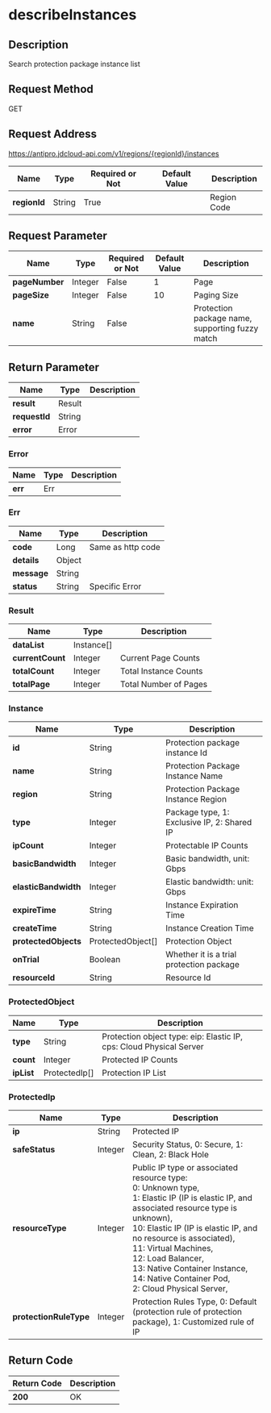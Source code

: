 # describeInstances


## Description
Search protection package instance list

## Request Method
GET

## Request Address
https://antipro.jdcloud-api.com/v1/regions/{regionId}/instances

|Name|Type|Required or Not|Default Value|Description|
|---|---|---|---|---|
|**regionId**|String|True| |Region Code|

## Request Parameter
|Name|Type|Required or Not|Default Value|Description|
|---|---|---|---|---|
|**pageNumber**|Integer|False|1|Page|
|**pageSize**|Integer|False|10|Paging Size|
|**name**|String|False| |Protection package name, supporting fuzzy match|


## Return Parameter
|Name|Type|Description|
|---|---|---|
|**result**|Result| |
|**requestId**|String| |
|**error**|Error| |

### Error
|Name|Type|Description|
|---|---|---|
|**err**|Err| |
### Err
|Name|Type|Description|
|---|---|---|
|**code**|Long|Same as http code|
|**details**|Object| |
|**message**|String| |
|**status**|String|Specific Error|
### Result
|Name|Type|Description|
|---|---|---|
|**dataList**|Instance[]| |
|**currentCount**|Integer|Current Page Counts|
|**totalCount**|Integer|Total Instance Counts|
|**totalPage**|Integer|Total Number of Pages|
### Instance
|Name|Type|Description|
|---|---|---|
|**id**|String|Protection package instance Id|
|**name**|String|Protection Package Instance Name|
|**region**|String|Protection Package Instance Region|
|**type**|Integer|Package type, 1: Exclusive IP, 2: Shared IP|
|**ipCount**|Integer|Protectable IP Counts|
|**basicBandwidth**|Integer|Basic bandwidth, unit: Gbps|
|**elasticBandwidth**|Integer|Elastic bandwidth: unit: Gbps|
|**expireTime**|String|Instance Expiration Time|
|**createTime**|String|Instance Creation Time|
|**protectedObjects**|ProtectedObject[]|Protection Object|
|**onTrial**|Boolean|Whether it is a trial protection package|
|**resourceId**|String|Resource Id|
### ProtectedObject
|Name|Type|Description|
|---|---|---|
|**type**|String|Protection object type: eip: Elastic IP, cps: Cloud Physical Server|
|**count**|Integer|Protected IP Counts|
|**ipList**|ProtectedIp[]|Protection IP List|
### ProtectedIp
|Name|Type|Description|
|---|---|---|
|**ip**|String|Protected IP|
|**safeStatus**|Integer|Security Status, 0: Secure, 1: Clean, 2: Black Hole|
|**resourceType**|Integer|Public IP type or associated resource type:<br>  0: Unknown type,<br>  1: Elastic IP (IP is elastic IP, and associated resource type is unknown),<br>  10: Elastic IP (IP is elastic IP, and no resource is associated),<br>  11: Virtual Machines,<br>  12: Load Balancer,<br>  13: Native Container Instance,<br>  14: Native Container Pod,<br>  2: Cloud Physical Server,<br>|
|**protectionRuleType**|Integer|Protection Rules Type, 0: Default (protection rule of protection package), 1: Customized rule of IP|

## Return Code
|Return Code|Description|
|---|---|
|**200**|OK|
